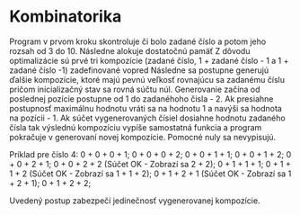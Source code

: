# Kombinatorika
Program v prvom kroku skontroluje či bolo zadané číslo a potom jeho rozsah od 3 do 10. 
Následne alokuje dostatočnú pamäť
Z dôvodu optimalizácie sú prvé tri kompozície (zadané číslo, 1 + zadané číslo - 1 a 1 + zadané číslo -1) zadefinované vopred
Následne sa postupne generujú ďalšie kompozície, ktoré majú pevnú veľkosť rovnajúcu sa zadanému číslu pričom inicializačný stav sa rovná súčtu núl. Generovanie začína od poslednej pozície postupne od 1 do zadanéhoho čisla - 2. Ak presiahne postupnosť maximálnu hodnotu vráti sa na hodnotu 1 a navýši sa hodnota na pozícii - 1.
Ak súčet vygenerovaných čísiel dosiahne hodnotu zadaného čísla tak výslednú kompozíciu vypíše samostatná funkcia a program pokračuje v generovaní novej kompozície. Pomocné nuly sa nevypisujú.

Príklad pre číslo 4: 0 + 0 + 0 + 1;
                     0 + 0 + 0 + 2;
                     0 + 0 + 1 + 1;
                     0 + 0 + 1 + 2;
                     0 + 0 + 2 + 1;
                     0 + 0 + 2 + 2 (Súčet OK - Zobrazí sa 2 + 2);
                     0 + 1 + 1 + 1;
                     0 + 1 + 1 + 2 (Súčet OK - Zobrazí sa 1 + 1 + 2);
                     0 + 1 + 2 + 1 (Súčet OK - Zobrazí sa 1 + 2 + 1);
                     0 + 1 + 2 + 2;

Uvedený postup zabezpečí jedinečnosť vygenerovanej kompozície.
